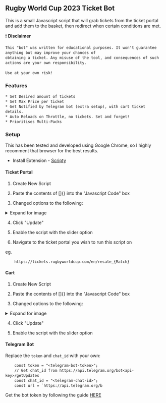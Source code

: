 ## Rugby World Cup 2023 Ticket Bot

This is a small Javascript script that will grab tickets from the ticket portal and add them to the basket, then redirect when certain conditions are met.

:exclamation: <b>Disclaimer</b>
```
This "bot" was written for educational purposes. It won't guarantee anything but may improve your chances of
obtaining a ticket. Any misuse of the tool, and consequences of such actions are your own responsibility.

Use at your own risk!
```

### Features
    * Set Desired amount of tickets
    * Set Max Price per ticket
    * Get Notified by Telegram bot (extra setup), with cart ticket details.
    * Auto Reloads on Throttle, no tickets. Set and forget!
    * Prioritises Multi-Packs

### Setup

This has been tested and developed using Google Chrome, so I highly recomment that browser for the best results.


- Install Extension - [Scripty](https://chrome.google.com/webstore/detail/scripty-javascript-inject/milkbiaeapddfnpenedfgbfdacpbcbam)


#### Ticket Portal

1. Create New Script

2. Paste the contents of []{} into the "Javascript Code" box

3. Changed options to the following:

<details>
    <summary>Expand for image</summary>
    <p align="center">
        <img src="img/ticket_settings.png">
    <p>
</details>

4. Click "Update"

5. Enable the script with the slider option

6. Navigate to the ticket portal you wish to run this script on

eg.

```
    https://tickets.rugbyworldcup.com/en/resale_{Match}
```

#### Cart

1. Create New Script

2. Paste the contents of []{} into the "Javascript Code" box

3. Changed options to the following:

<details>
    <summary>Expand for image</summary>
    <p align="center">
        <img src="img/cart_settings.png">
    <p>
</details>

4. Click "Update"

5. Enable the script with the slider option

#### Telegram Bot

Replace the `token` and `chat_id` with your own:

```JS
    const token = "<telegram-bot-token>";
    // Get chat_id from https://api.telegram.org/bot<api-key>/getUpdates
    const chat_id = "<telegram-chat-id>";
    const url = `https://api.telegram.org/b
```

Get the bot token by following the guide [HERE](https://core.telegram.org/bots/tutorial#obtain-your-bot-token)
